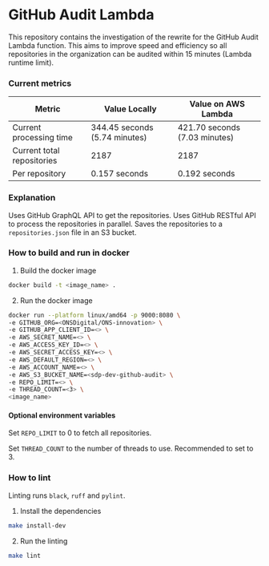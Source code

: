 # GitHub Audit Lambda 

This repository contains the investigation of the rewrite for the GitHub Audit Lambda function. This aims to improve speed and efficiency so all repositories in the organization can be audited within 15 minutes (Lambda runtime limit).


### Current metrics

| Metric | Value Locally | Value on AWS Lambda |
| --- | --- | --- |
| Current processing time | 344.45 seconds (5.74 minutes) | 421.70 seconds (7.03 minutes) |
| Current total repositories | 2187 | 2187 |
| Per repository | 0.157 seconds | 0.192 seconds |

### Explanation

Uses GitHub GraphQL API to get the repositories.
Uses GitHub RESTful API to process the repositories in parallel.
Saves the repositories to a `repositories.json` file in an S3 bucket.

### How to build and run in docker

1. Build the docker image

```bash
docker build -t <image_name> .
```

2. Run the docker image

```bash
docker run --platform linux/amd64 -p 9000:8080 \
-e GITHUB_ORG=<ONSDigital/ONS-innovation> \
-e GITHUB_APP_CLIENT_ID=<> \
-e AWS_SECRET_NAME=<> \
-e AWS_ACCESS_KEY_ID=<> \
-e AWS_SECRET_ACCESS_KEY=<> \
-e AWS_DEFAULT_REGION=<> \
-e AWS_ACCOUNT_NAME=<> \
-e AWS_S3_BUCKET_NAME=<sdp-dev-github-audit> \
-e REPO_LIMIT=<> \
-e THREAD_COUNT=<3> \
<image_name>
```

#### Optional environment variables

Set `REPO_LIMIT` to 0 to fetch all repositories.

Set `THREAD_COUNT` to the number of threads to use. Recommended to set to 3.

### How to lint

Linting runs `black`, `ruff` and `pylint`.

1. Install the dependencies

```bash
make install-dev
```

2. Run the linting

```bash
make lint
```
